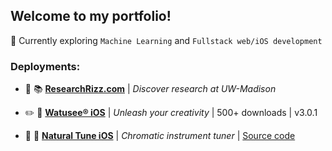 ## Welcome to my portfolio!

🎯 Currently exploring `Machine Learning` and `Fullstack web/iOS development`

### Deployments:
* :mag_right: :books: [**ResearchRizz.com**](https://www.researchrizz.com) | _Discover research at UW-Madison_

* :pencil2: :art: [**Watusee® iOS**](https://apps.apple.com/us/app/watusee/id1633847831) | _Unleash your creativity_ | 500+ downloads | v3.0.1
  
* :musical_note: :saxophone: [**Natural Tune iOS**](https://apps.apple.com/us/app/natural-tune/id6745803612) | _Chromatic instrument tuner_ | [Source code](https://github.com/EvanC8/Chromatic-Tuner)
